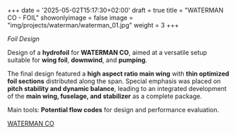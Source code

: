 +++
date = '2025-05-02T15:17:30+02:00'
draft = true
title = "WATERMAN CO - FOIL"
showonlyimage = false
image = "img/projects/waterman/waterman_01.jpg"
weight = 3
+++

*Foil Design*

<!--more-->

Design of a **hydrofoil** for **WATERMAN CO**, aimed at a versatile setup suitable for **wing foil**, **downwind**, and **pumping**.

The final design featured a **high aspect ratio main wing** with **thin optimized foil sections** distributed along the span. Special emphasis was placed on **pitch stability and dynamic balance**, leading to an integrated development of the **main wing, fuselage, and stabilizer** as a complete package.

Main tools: **Potential flow codes** for design and performance evaluation.

[WATERMAN CO](https://www.instagram.com/waterman_company/)
